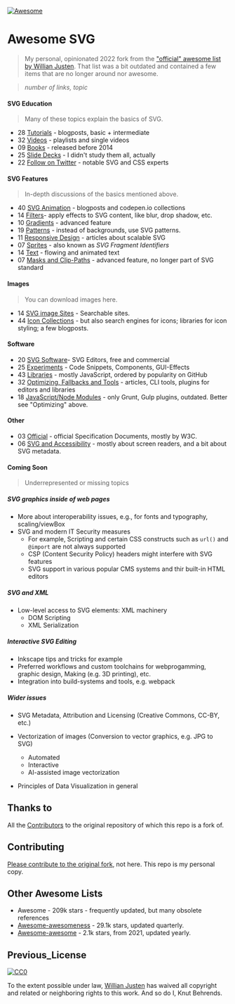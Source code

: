 <!--markdownlint-disable MD041 -->
[![Awesome](https://cdn.rawgit.com/sindresorhus/awesome/d7305f38d29fed78fa85652e3a63e154dd8e8829/media/badge.svg)](https://github.com/sindresorhus/awesome)

# Awesome SVG

> My personal, opinionated 2022 fork from the ["official" awesome list by Willian Justen](https://github.com/willianjusten/awesome-svg). That list was a bit outdated and contained a few items that are no longer around nor awesome.  

<!-- markdownlint-disable MD036 -->
> *number of links, topic*

#### SVG Education

> Many of these topics explain the basics of SVG.

- 28 [Tutorials](topics/Tutorials.md) - blogposts, basic + intermediate
- 32 [Videos](topics/Videos.md) - playlists and single videos
- 09 [Books](topics/Books.md) - released before 2014
- 25 [Slide Decks](topics/Slide-decks.md) - I didn't study them all, actually
- 22 [Follow on Twitter](topics/Follow-twitter.md) - notable SVG and CSS experts

#### SVG Features

> In-depth discussions of the basics mentioned above.

- 40 [SVG Animation](topics/Animation.md) - blogposts and codepen.io collections
- 14 [Filters](topics/Filters.md)- apply effects to SVG content, like blur, drop shadow, etc.
- 10 [Gradients](topics/Gradients.md) - advanced feature
- 19 [Patterns](topics/Patterns.md) - instead of backgrounds, use SVG patterns.
- 11 [Responsive Design](topics/Responsive.md) - articles about scalable SVG
- 07 [Sprites](topics/Sprites.md) - also known as *SVG Fragment Identifiers*
- 14 [Text](topics/Text.md) - flowing and animated text
- 07 [Masks and Clip-Paths](topics/Masks-clips.md) - advanced feature, no longer part of SVG standard

#### Images

> You can download images here.

- 14 [SVG image Sites](topics/Downloads.md) - Searchable sites.
- 44 [Icon Collections](topics/Icons.md) - but also search engines for icons; libraries for icon styling; a few blogposts.

#### Software

- 20 [SVG Software](topics/Software.md)- SVG Editors, free and commercial
- 25 [Experiments](topics/Experiments.md) - Code Snippets, Components, GUI-Effects
- 43 [Libraries](topics/Libraries.md) - mostly JavaScript, ordered by popularity on GitHub
- 32 [Optimizing, Fallbacks and Tools](topics/Optimization-tools.md) - articles, CLI tools, plugins for editors and libraries
- 18 [JavaScript/Node Modules](topics/Node-modules.md) - only Grunt, Gulp plugins, outdated. Better see "Optimizing" above.

#### Other

- 03 [Official](topics/Official.md) - official Specification Documents, mostly by W3C.
- 06 [SVG and Accessibility](topics/Accessibility.md) - mostly about screen readers, and a bit about SVG metadata.

#### Coming Soon

> Underrepresented or missing topics
  
##### SVG graphics inside of web pages

- More about interoperability issues, e.g., for fonts and typography, scaling/viewBox
- SVG and modern IT Security measures
  - For example, Scripting and certain CSS constructs such as `url()` and `@import` are not always supported
  - CSP (Content Security Policy) headers might interfere with SVG features
  - SVG support in various popular CMS systems and thir built-in HTML editors

##### SVG and XML

- Low-level access to SVG elements: XML machinery
  - DOM Scripting
  - XML Serialization

##### Interactive SVG Editing

- Inkscape tips and tricks for example
- Preferred workflows and custom toolchains for webprogamming, graphic design, Making (e.g. 3D printing), etc.
- Integration into build-systems and tools, e.g. webpack

##### Wider issues

- SVG Metadata, Attribution and Licensing (Creative Commons, CC-BY, etc.)
- Vectorization of images (Conversion to vector graphics, e.g. JPG to SVG)
  - Automated
  - Interactive
  - AI-assisted image vectorization

- Principles of Data Visualization in general

## Thanks to

All the [Contributors](https://github.com/willianjusten/awesome-svg/graphs/contributors) to the original repository of which this repo is a fork of.

## Contributing

 [Please contribute to the original fork](https://github.com/willianjusten/awesome-svg/blob/master/contributing.md), not here. This repo is my personal copy.

## Other Awesome Lists

- Awesome - 209k stars - frequently updated, but many obsolete references
- [Awesome-awesomeness](https://github.com/bayandin/awesome-awesomeness) - 29.1k stars, updated quarterly.
- [Awesome-awesome](https://github.com/emijrp/awesome-awesome) - 2.1k stars, from 2021, updated yearly.

## Previous_License

[![CC0](https://i.creativecommons.org/l/by/4.0/88x31.png)](https://creativecommons.org/licenses/by/4.0/)

To the extent possible under law, [Willian Justen](https://github.com/willianjusten) has waived all copyright and related or neighboring rights to this work. And so do I, Knut Behrends.

